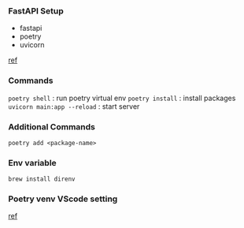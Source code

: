 ### FastAPI Setup
* fastapi
* poetry
* uvicorn

[ref](https://medium.com/@caetanoog/start-your-first-fastapi-server-with-poetry-in-10-minutes-fef90e9604d9)


### Commands

`poetry shell` : run poetry virtual env
`poetry install` : install packages
`uvicorn main:app --reload` : start server


### Additional Commands
`poetry add <package-name>`

### Env variable
```
brew install direnv
```


### Poetry venv VScode setting
[ref](https://amazingguni.medium.com/python-poetry%EB%A5%BC-%EC%82%AC%EC%9A%A9%ED%95%98%EB%8A%94-%ED%94%84%EB%A1%9C%EC%A0%9D%ED%8A%B8%EB%A5%BC-vscode%EC%97%90%EC%84%9C-%EA%B0%9C%EB%B0%9C%ED%95%A0-%EB%95%8C-interpreter%EB%A5%BC-%EC%9E%A1%EB%8A%94-%EB%B0%A9%EB%B2%95-e1806f093e6d)
